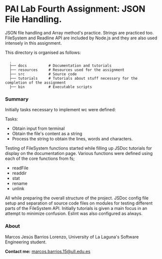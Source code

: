 # PAI Lab Fourth Assignment: JSON File Handling.

JSON file handling and Array method's practice. Strings are practiced too. FileSystem and Readline API are included by Node.js and they are also used intensely in this assignment.

This directory is organised as follows:

```
  .
  ├── docs          # Documentation and tutorials
  ├── resources     # Resources used for the assignment
  ├── src           # Source code
  ├── tutorials     # Tutorials about stuff necessary for the completion of the assignment
  ├── bin           # Executable scripts

```
### Summary

Initially tasks necessary to implement wc were defined:

Tasks:
- Obtain input from terminal
- Obtain the file's content as a string
- Process the string to obtain the lines, words and characters.

Testing of FileSystem functions started while filling up JSDoc tutorials for display on the documentation page. Various functions were defined using each of the core functions from fs; 
 - readFile
 - readdir
 - stat
 - rename
 - unlink

 All while preparing the overall structure of the project. JSDoc config file setup and separation of source code files on modules for testing different parts of the FileSystem API. Initially tutorials is given a main focus in an attempt to minimize confusion. Eslint was also configured as always.




### About

Marcos Jesús Barrios Lorenzo, University of La Laguna's Software Engineering student.

**Contact me:** marcos.barrios.15@ull.edu.es

<br>
